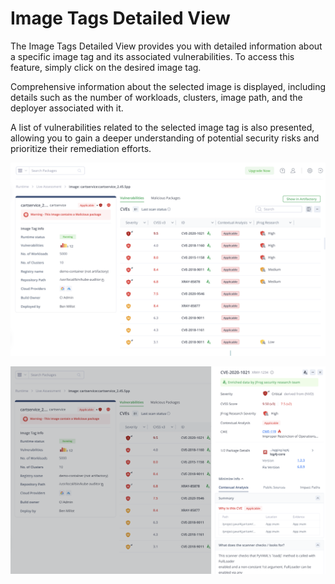 # Image Tags Detailed View

The Image Tags Detailed View provides you with detailed information about a specific image tag and its associated vulnerabilities. To access this feature, simply click on the desired image tag.

Comprehensive information about the selected image is displayed, including details such as the number of workloads, clusters, image path, and the deployer associated with it.

A list of vulnerabilities related to the selected image tag is also presented, allowing you to gain a deeper understanding of potential security risks and prioritize their remediation efforts.&#x20;

![](<../.gitbook/assets/Screenshot 2024-08-20 at 21.48.51.png>)

![](<../.gitbook/assets/Screenshot 2024-08-20 at 21.49.01.png>)

